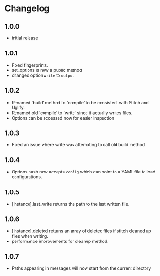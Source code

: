 # Changelog

## 1.0.0
- initial release

## 1.0.1
- Fixed fingerprints.
- set_options is now a public method
- changed option `write` to `output`

## 1.0.2
- Renamed 'build' method to 'compile' to be consistent with Stitch and Uglify.
- Renamed old 'compile' to 'write' since it actually writes files.
- Options can be accessed now for easier inspection

## 1.0.3
- Fixed an issue where write was attempting to call old build method.

## 1.0.4
- Options hash now accepts `config` which can point to a YAML file to load configurations.

## 1.0.5
- [instance].last_write returns the path to the last written file.

## 1.0.6
- [instance].deleted returns an array of deleted files if stitch cleaned up files when writing.
- performance improvements for cleanup method.

## 1.0.7
- Paths appearing in messages will now start from the current directory
